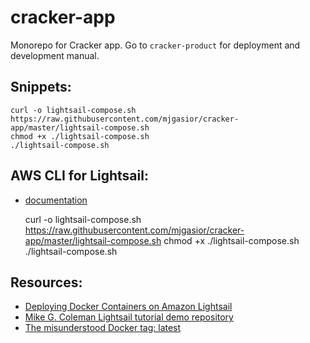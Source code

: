 # cracker-app

Monorepo for Cracker app. Go to `cracker-product` for deployment and development manual.

## Snippets:

    curl -o lightsail-compose.sh https://raw.githubusercontent.com/mjgasior/cracker-app/master/lightsail-compose.sh
    chmod +x ./lightsail-compose.sh
    ./lightsail-compose.sh

## AWS CLI for Lightsail:

- [documentation](https://docs.aws.amazon.com/cli/latest/reference/lightsail/index.html)

  curl -o lightsail-compose.sh https://raw.githubusercontent.com/mjgasior/cracker-app/master/lightsail-compose.sh
  chmod +x ./lightsail-compose.sh
  ./lightsail-compose.sh

## Resources:

- [Deploying Docker Containers on Amazon Lightsail](https://www.youtube.com/watch?v=z525kfneC6E "YouTube video tutorial")
- [Mike G. Coleman Lightsail tutorial demo repository](https://github.com/mikegcoleman/todo)
- [The misunderstood Docker tag: latest](https://medium.com/@mccode/the-misunderstood-docker-tag-latest-af3babfd6375)
